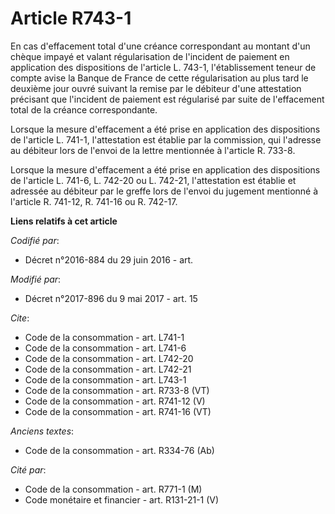# Article R743-1

En cas d'effacement total d'une créance correspondant au montant d'un chèque impayé et valant régularisation de l'incident de
paiement en application des dispositions de l'article L. 743-1, l'établissement teneur de compte avise la Banque de France de
cette régularisation au plus tard le deuxième jour ouvré suivant la remise par le débiteur d'une attestation précisant que
l'incident de paiement est régularisé par suite de l'effacement total de la créance correspondante. 

Lorsque la mesure d'effacement a été prise en application des dispositions de l'article L. 741-1, l'attestation est établie
par la commission, qui l'adresse au débiteur lors de l'envoi de la lettre mentionnée à l'article R. 733-8. 

Lorsque la mesure d'effacement a été prise en application des dispositions de l'article L. 741-6, L. 742-20 ou L. 742-21,
l'attestation est établie et adressée au débiteur par le greffe lors de l'envoi du jugement mentionné à l'article R. 741-12,
R. 741-16 ou R. 742-17.

**Liens relatifs à cet article**

_Codifié par_:

  - Décret n°2016-884 du 29 juin 2016 - art.

_Modifié par_:

  - Décret n°2017-896 du 9 mai 2017 - art. 15

_Cite_:

  - Code de la consommation - art. L741-1
  - Code de la consommation - art. L741-6
  - Code de la consommation - art. L742-20
  - Code de la consommation - art. L742-21
  - Code de la consommation - art. L743-1
  - Code de la consommation - art. R733-8 (VT)
  - Code de la consommation - art. R741-12 (V)
  - Code de la consommation - art. R741-16 (VT)

_Anciens textes_:

  - Code de la consommation - art. R334-76 (Ab)

_Cité par_:

  - Code de la consommation - art. R771-1 (M)
  - Code monétaire et financier - art. R131-21-1 (V)
